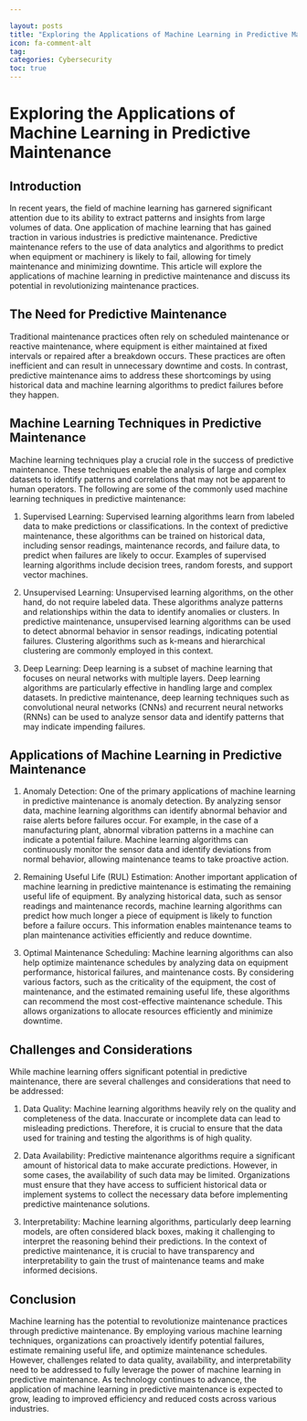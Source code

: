 ```yaml
---

layout: posts
title: "Exploring the Applications of Machine Learning in Predictive Maintenance"
icon: fa-comment-alt
tag:      
categories: Cybersecurity
toc: true
---
```




# Exploring the Applications of Machine Learning in Predictive Maintenance

## Introduction

In recent years, the field of machine learning has garnered significant attention due to its ability to extract patterns and insights from large volumes of data. One application of machine learning that has gained traction in various industries is predictive maintenance. Predictive maintenance refers to the use of data analytics and algorithms to predict when equipment or machinery is likely to fail, allowing for timely maintenance and minimizing downtime. This article will explore the applications of machine learning in predictive maintenance and discuss its potential in revolutionizing maintenance practices.

## The Need for Predictive Maintenance

Traditional maintenance practices often rely on scheduled maintenance or reactive maintenance, where equipment is either maintained at fixed intervals or repaired after a breakdown occurs. These practices are often inefficient and can result in unnecessary downtime and costs. In contrast, predictive maintenance aims to address these shortcomings by using historical data and machine learning algorithms to predict failures before they happen.

## Machine Learning Techniques in Predictive Maintenance

Machine learning techniques play a crucial role in the success of predictive maintenance. These techniques enable the analysis of large and complex datasets to identify patterns and correlations that may not be apparent to human operators. The following are some of the commonly used machine learning techniques in predictive maintenance:

1. Supervised Learning: Supervised learning algorithms learn from labeled data to make predictions or classifications. In the context of predictive maintenance, these algorithms can be trained on historical data, including sensor readings, maintenance records, and failure data, to predict when failures are likely to occur. Examples of supervised learning algorithms include decision trees, random forests, and support vector machines.

2. Unsupervised Learning: Unsupervised learning algorithms, on the other hand, do not require labeled data. These algorithms analyze patterns and relationships within the data to identify anomalies or clusters. In predictive maintenance, unsupervised learning algorithms can be used to detect abnormal behavior in sensor readings, indicating potential failures. Clustering algorithms such as k-means and hierarchical clustering are commonly employed in this context.

3. Deep Learning: Deep learning is a subset of machine learning that focuses on neural networks with multiple layers. Deep learning algorithms are particularly effective in handling large and complex datasets. In predictive maintenance, deep learning techniques such as convolutional neural networks (CNNs) and recurrent neural networks (RNNs) can be used to analyze sensor data and identify patterns that may indicate impending failures.

## Applications of Machine Learning in Predictive Maintenance

1. Anomaly Detection: One of the primary applications of machine learning in predictive maintenance is anomaly detection. By analyzing sensor data, machine learning algorithms can identify abnormal behavior and raise alerts before failures occur. For example, in the case of a manufacturing plant, abnormal vibration patterns in a machine can indicate a potential failure. Machine learning algorithms can continuously monitor the sensor data and identify deviations from normal behavior, allowing maintenance teams to take proactive action.

2. Remaining Useful Life (RUL) Estimation: Another important application of machine learning in predictive maintenance is estimating the remaining useful life of equipment. By analyzing historical data, such as sensor readings and maintenance records, machine learning algorithms can predict how much longer a piece of equipment is likely to function before a failure occurs. This information enables maintenance teams to plan maintenance activities efficiently and reduce downtime.

3. Optimal Maintenance Scheduling: Machine learning algorithms can also help optimize maintenance schedules by analyzing data on equipment performance, historical failures, and maintenance costs. By considering various factors, such as the criticality of the equipment, the cost of maintenance, and the estimated remaining useful life, these algorithms can recommend the most cost-effective maintenance schedule. This allows organizations to allocate resources efficiently and minimize downtime.

## Challenges and Considerations

While machine learning offers significant potential in predictive maintenance, there are several challenges and considerations that need to be addressed:

1. Data Quality: Machine learning algorithms heavily rely on the quality and completeness of the data. Inaccurate or incomplete data can lead to misleading predictions. Therefore, it is crucial to ensure that the data used for training and testing the algorithms is of high quality.

2. Data Availability: Predictive maintenance algorithms require a significant amount of historical data to make accurate predictions. However, in some cases, the availability of such data may be limited. Organizations must ensure that they have access to sufficient historical data or implement systems to collect the necessary data before implementing predictive maintenance solutions.

3. Interpretability: Machine learning algorithms, particularly deep learning models, are often considered black boxes, making it challenging to interpret the reasoning behind their predictions. In the context of predictive maintenance, it is crucial to have transparency and interpretability to gain the trust of maintenance teams and make informed decisions.

## Conclusion

Machine learning has the potential to revolutionize maintenance practices through predictive maintenance. By employing various machine learning techniques, organizations can proactively identify potential failures, estimate remaining useful life, and optimize maintenance schedules. However, challenges related to data quality, availability, and interpretability need to be addressed to fully leverage the power of machine learning in predictive maintenance. As technology continues to advance, the application of machine learning in predictive maintenance is expected to grow, leading to improved efficiency and reduced costs across various industries.